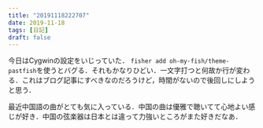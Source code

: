 ```yaml
---
title: "20191118222707"
date: 2019-11-18
tags: [日記]
draft: false
---
```

今日はCygwinの設定をいじっていた． `fisher add oh-my-fish/theme-pastfish`を使うとバグる．それもかなりひどい．一文字打つと何故か行が変わる．これはブログ記事にすべきなのだろうけど，時間がないので後回しにしようと思う．

最近中国語の曲がとても気に入っている．中国の曲は優雅で聴いてて心地よい感じが好き．中国の弦楽器は日本とは違って力強いところがまた好きだなあ．
